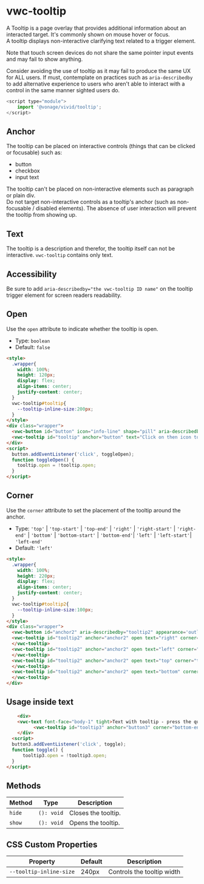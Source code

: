 # vwc-tooltip

A Tooltip is a page overlay that provides additional information about an interacted target. It's commonly shown on mouse hover or focus.  
A tooltip displays non-interactive clarifying text related to a trigger element.  

Note that touch screen devices do not share the same pointer input events and may fail to show anything.

Consider avoiding the use of tooltip as it may fail to produce the same UX for ALL users. If must, contemplate on practices such as `aria-describedby` to add alternative experience to users who aren't able to interact with a control in the same manner sighted users do.

```js
<script type="module">
    import '@vonage/vivid/tooltip';
</script>
```

## Anchor
The tooltip can be placed on interactive controls (things that can be clicked or focusable) such as:
- button
- checkbox
- input text

The tooltip can't be placed on non-interactive elements such as paragraph or plain div.  
Do not target non-interactive controls as a tooltip's anchor (such as non-focusable / disabled elements). The absence of user interaction will prevent the tooltip from showing up.

## Text
The tooltip is a description and therefor, the tooltip itself can not be interactive. `vwc-tooltip` contains only text.

## Accessibility
Be sure to add `aria-describedby="the vwc-tooltip ID name"` on the tooltip trigger element for screen readers readability.

## Open
Use the `open` attribute to indicate whether the tooltip is open.

- Type: `boolean`
- Default: `false`

```html preview
<style>
  .wrapper{
    width: 100%;
    height: 120px;
    display: flex;
    align-items: center;
    justify-content: center;
  }
  vwc-tooltip#tooltip{
    --tooltip-inline-size:200px;
  }
</style>
<div class="wrapper">
  <vwc-button id="button" icon="info-line" shape="pill" aria-describedby="tooltip" ></vwc-button>
  <vwc-tooltip id="tooltip" anchor="button" text="Click on then icon to toggle" open></vwc-tooltip>
</div>
<script>
  button.addEventListener('click', toggleOpen);
  function toggleOpen() {
	tooltip.open = !tooltip.open;
  }
</script>
```

## Corner

Use the `corner` attribute to set the placement of the tooltip around the anchor.

- Type: `'top'` | `'top-start'` | `'top-end'` | `'right'` | `'right-start'` | `'right-end'` | `'bottom'` | `'bottom-start'` | `'bottom-end'`| `'left'` | `'left-start'`| `'left-end'`
- Default: `'left'`

```html preview
<style>
  .wrapper{
    width: 100%;
    height: 220px;
    display: flex;
    align-items: center;
    justify-content: center;
  }
  vwc-tooltip#tooltip2{
    --tooltip-inline-size:100px;
  }
</style>
<div class="wrapper">
  <vwc-button id="anchor2" aria-describedby="tooltip2" appearance='outlined' label='This is an anchor'></vwc-button>
  <vwc-tooltip id="tooltip2" anchor="anchor2" open text="right" corner="right">
  </vwc-tooltip>
  <vwc-tooltip id="tooltip2" anchor="anchor2" open text="left" corner="left">
  </vwc-tooltip>
  <vwc-tooltip id="tooltip2" anchor="anchor2" open text="top" corner="top">
  </vwc-tooltip>
  <vwc-tooltip id="tooltip2" anchor="anchor2" open text="bottom" corner="bottom">
  </vwc-tooltip>
</div>
```
## Usage inside text
```html preview
	<div>
    <vwc-text font-face="body-1" tight>Text with tooltip - press the question mark<vwc-button id="button3" icon="help-line" shape="pill" aria-describedby="tooltip3"></vwc-button>more text after tooltip.</vwc-text>
		  <vwc-tooltip id="tooltip3" anchor="button3" corner="bottom-end" text="I'm the tooltip content"></vwc-tooltip>
	</div>
  <script>
  button3.addEventListener('click', toggle);
  function toggle() {
	  tooltip3.open = !tooltip3.open;
  }
</script>
```

## Methods

| Method | Type       | Description          |
| ------ | ---------- | -------------------- |
| `hide` | `(): void` | Closes the tooltip.  |
| `show` | `(): void` | Opens the tooltip.   |
## CSS Custom Properties

| Property                | Default | Description                |
|-------------------------|---------|----------------------------|
| `--tooltip-inline-size` | 240px   | Controls the tooltip width |


